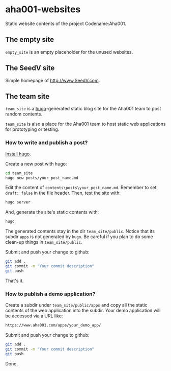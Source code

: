 # aha001-websites

Static website contents of the project Codename:Aha001.

## The empty site

`empty_site` is an empty placeholder for the unused websites.

## The SeedV site

Simple homepage of http://www.SeedV.com.

## The team site

`team_site` is a [hugo](https://gohugo.io/)-generated static blog site for the
Aha001 team to post random contents.

`team_site` is also a place for the Aha001 team to host static web applications
for prototyping or testing.

### How to write and publish a post?

[Install
hugo](https://gohugo.io/getting-started/quick-start/#step-1-install-hugo).

Create a new post with hugo:

```Bash
cd team_site
hugo new posts/your_post_name.md
```

Edit the content of `contents\posts\your_post_name.md`. Remember to set `draft:
false` in the file header. Then, test the site with:

```Bash
hugo server
```

And, generate the site's static contents with:

```Bash
hugo
```

The generated contents stay in the dir `team_site/public`. Notice that its
subdir `apps` is not generated by `hugo`. Be careful if you plan to do some
clean-up things in `team_site/public`.

Submit and push your change to github:

```Bash
git add .
git commit -m "Your commit description"
git push
```

That's it.

### How to publish a demo application?

Create a subdir under `team_site/public/apps` and copy all the static contents
of the web application into the subdir. Your demo application will be accessed
via a URL like:

```Bash
https://www.aha001.com/apps/your_demo_app/
```

Submit and push your change to github:

```Bash
git add .
git commit -m "Your commit description"
git push
```

Done.
